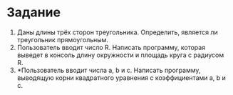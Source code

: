 # Задание

1. Даны длины трёх сторон треугольника. Определить, является ли треугольник прямоугольным.
2. Пользователь вводит число R. Написать программу, которая выведет в консоль длину окружности и площадь круга с радиусом R.
3. \*Пользователь вводит числа a, b и c. Написать программу, выводящую корни квадратного уравнения с коэффициентами a, b и c.